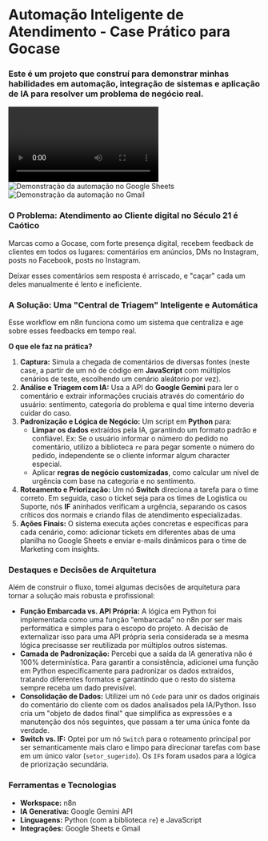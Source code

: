 # Automação Inteligente de Atendimento - Case Prático para Gocase

### Este é um projeto que construí para demonstrar minhas habilidades em automação, integração de sistemas e aplicação de IA para resolver um problema de negócio real.

![Demonstração dos Testes Dinamicos](./testes_dinamicos.mkv)
![Demonstração da automação no Google Sheets](./gif_funcao_planilha.gif)
![Demonstração da automação no Gmail](./gif_funcao_gmail.gif)

### O Problema: Atendimento ao Cliente digital no Século 21 é Caótico

Marcas como a Gocase, com forte presença digital, recebem feedback de clientes em todos os lugares: comentários em anúncios, DMs no Instagram, posts no Facebook, posts no Instagram.

Deixar esses comentários sem resposta é arriscado, e "caçar" cada um deles manualmente é lento e ineficiente.

### A Solução: Uma "Central de Triagem" Inteligente e Automática

Esse workflow em n8n funciona como um sistema que centraliza e age sobre esses feedbacks em tempo real.

**O que ele faz na prática?**

1.  **Captura:** Simula a chegada de comentários de diversas fontes (neste case, a partir de um nó de código em **JavaScript** com múltiplos cenários de teste, escolhendo um cenário aleátorio por vez).
2.  **Análise e Triagem com IA:** Usa a API do **Google Gemini** para ler o comentário e extrair informações cruciais através do comentário do usuário: sentimento, categoria do problema  e qual time interno deveria cuidar do caso.
3.  **Padronização e Lógica de Negócio:** Um script em **Python** para:
    * **Limpar os dados** extraídos pela IA, garantindo um formato padrão e confiável. Ex: Se o usuário informar o número do pedido no comentário, utilizo a biblioteca `re` para pegar somente o número do pedido, independente se o cliente informar algum character especial.
    * Aplicar **regras de negócio customizadas**, como calcular um nível de urgência com base na categoria e no sentimento.
4.  **Roteamento e Priorização:** Um nó **Switch** direciona a tarefa para o time correto. Em seguida, caso o ticket seja para os times de Logistica ou Suporte, nós **IF** aninhados verificam a urgência, separando os casos críticos dos normais e criando filas de atendimento especializadas.
5.  **Ações Finais:** O sistema executa ações concretas e específicas para cada cenário, como: adicionar tickets em diferentes abas de uma planilha no Google Sheets e enviar e-mails dinâmicos para o time de Marketing com insights.


### Destaques e Decisões de Arquitetura

Além de construir o fluxo, tomei algumas decisões de arquitetura para tornar a solução mais robusta e profissional:

* **Função Embarcada vs. API Própria:** A lógica em Python foi implementada como uma função "embarcada" no n8n por ser mais performática e simples para o escopo do projeto. A decisão de externalizar isso para uma API própria seria considerada se a mesma lógica precisasse ser reutilizada por múltiplos outros sistemas.
* **Camada de Padronização:** Percebi que a saída da IA generativa não é 100% determinística. Para garantir a consistência, adicionei uma função em Python especificamente para padronizar os dados extraídos, tratando diferentes formatos e garantindo que o resto do sistema sempre receba um dado previsível.
* **Consolidação de Dados:** Utilizei um nó `Code` para unir os dados originais do comentário do cliente com os dados analisados pela IA/Python. Isso cria um "objeto de dados final" que simplifica as expressões e a manutenção dos nós seguintes, que passam a ter uma única fonte da verdade.
* **Switch vs. IF:** Optei por um nó `Switch` para o roteamento principal por ser semanticamente mais claro e limpo para direcionar tarefas com base em um único valor (`setor_sugerido`). Os `IF`s foram usados para a lógica de priorização secundária.


### Ferramentas e Tecnologias

* **Workspace:** n8n
* **IA Generativa:** Google Gemini API
* **Linguagens:** Python (com a biblioteca `re`) e JavaScript
* **Integrações:** Google Sheets e Gmail
